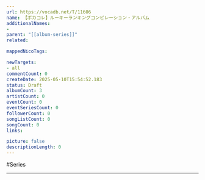```yaml
---
url: https://vocadb.net/T/11606
name: 【ボカコレ】ルーキーランキングコンピレーション・アルバム
additionalNames: 
- 
parent: "[[album-series]]"
related:

mappedNicoTags:

newTargets:
- all
commentCount: 0
createDate: 2025-05-10T15:54:52.183
status: Draft
albumCount: 3
artistCount: 0
eventCount: 0
eventSeriesCount: 0
followerCount: 0
songListCount: 0
songCount: 0
links: 

picture: false
descriptionLength: 0
---
```


#Series



---

